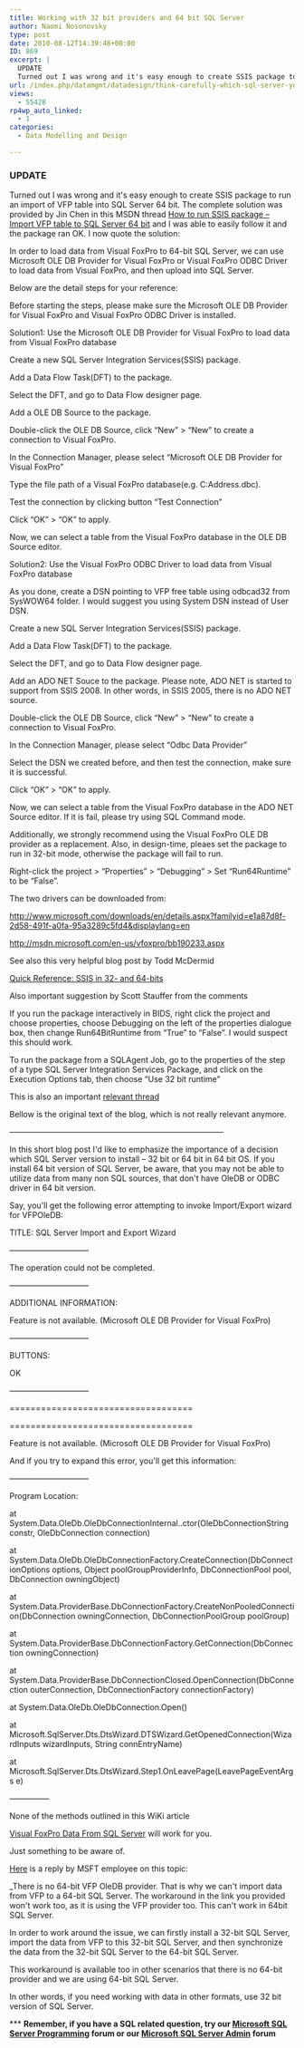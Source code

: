 ```yaml
---
title: Working with 32 bit providers and 64 bit SQL Server
author: Naomi Nosonovsky
type: post
date: 2010-08-12T14:39:48+00:00
ID: 869
excerpt: |
  UPDATE
  Turned out I was wrong and it's easy enough to create SSIS package to run an import of VFP table into SQL Server 64 bit. The complete solution was provided by Jin Chen in this MSDN thread How to run SSIS package - Import VFP table to SQL Server&hellip;
url: /index.php/datamgmt/datadesign/think-carefully-which-sql-server-you-wan/
views:
  - 55428
rp4wp_auto_linked:
  - 1
categories:
  - Data Modelling and Design

---
```

### <span class="MT_red">UPDATE</span>

Turned out I was wrong and it's easy enough to create SSIS package to run an import of VFP table into SQL Server 64 bit. The complete solution was provided by Jin Chen in this MSDN thread [How to run SSIS package &#8211; Import VFP table to SQL Server 64 bit][1] and I was able to easily follow it and the package ran OK. I now quote the solution:

In order to load data from Visual FoxPro to 64-bit SQL Server, we can use Microsoft OLE DB Provider for Visual FoxPro or Visual FoxPro ODBC Driver to load data from Visual FoxPro, and then upload into SQL Server.

Below are the detail steps for your reference:
  
Before starting the steps, please make sure the Microsoft OLE DB Provider for Visual FoxPro and Visual FoxPro ODBC Driver is installed.
  
Solution1: Use the Microsoft OLE DB Provider for Visual FoxPro to load data from Visual FoxPro database

Create a new SQL Server Integration Services(SSIS) package.
  
Add a Data Flow Task(DFT) to the package.
  
Select the DFT, and go to Data Flow designer page.
  
Add a OLE DB Source to the package.
  
Double-click the OLE DB Source, click “New” > “New” to create a connection to Visual FoxPro.
  
In the Connection Manager, please select “Microsoft OLE DB Provider for Visual FoxPro”
  
Type the file path of a Visual FoxPro database(e.g. C:Address.dbc).
  
Test the connection by clicking button “Test Connection”
  
Click “OK” > “OK” to apply.
  
Now, we can select a table from the Visual FoxPro database in the OLE DB Source editor.
  
Solution2: Use the Visual FoxPro ODBC Driver to load data from Visual FoxPro database

As you done, create a DSN pointing to VFP free table using odbcad32 from SysWOW64 folder. I would suggest you using System DSN instead of User DSN.
  
Create a new SQL Server Integration Services(SSIS) package.
  
Add a Data Flow Task(DFT) to the package.
  
Select the DFT, and go to Data Flow designer page.
  
Add an ADO NET Souce to the package. Please note, ADO NET is started to support from SSIS 2008. In other words, in SSIS 2005, there is no ADO NET source.
  
Double-click the OLE DB Source, click “New” > “New” to create a connection to Visual FoxPro.
  
In the Connection Manager, please select “Odbc Data Provider”
  
Select the DSN we created before, and then test the connection, make sure it is successful.
  
Click “OK” > “OK” to apply.
  
Now, we can select a table from the Visual FoxPro database in the ADO NET Source editor. If it is fail, please try using SQL Command mode.
  
Additionally, we strongly recommend using the Visual FoxPro OLE DB provider as a replacement. Also, in design-time, pleaes set the package to run in 32-bit mode, otherwise the package will fail to run.
  
Right-click the project > “Properties” > “Debugging” > Set “Run64Runtime” to be “False”.

The two drivers can be downloaded from:
  
http://www.microsoft.com/downloads/en/details.aspx?familyid=e1a87d8f-2d58-491f-a0fa-95a3289c5fd4&displaylang=en
  
http://msdn.microsoft.com/en-us/vfoxpro/bb190233.aspx

See also this very helpful blog post by Todd McDermid
  
[Quick Reference: SSIS in 32- and 64-bits][2]

Also important suggestion by Scott Stauffer from the comments
  
If you run the package interactively in BIDS, right click the project and choose properties, choose Debugging on the left of the properties dialogue box, then change Run64BitRuntime from “True” to “False”. I would suspect this should work. 

To run the package from a SQLAgent Job, go to the properties of the step of a type SQL Server Integration Services Package, and click on the Execution Options tab, then choose “Use 32 bit runtime”

This is also an important [relevant thread][3] 

Bellow is the original text of the blog, which is not really relevant anymore.
  
&#8212;&#8212;&#8212;&#8212;&#8212;&#8212;&#8212;&#8212;&#8212;&#8212;&#8212;&#8212;&#8212;&#8212;&#8212;&#8212;&#8212;&#8212;&#8212;&#8212;&#8212;&#8212;&#8212;&#8212;&#8212;&#8212;&#8212;
  
In this short blog post I'd like to emphasize the importance of a decision which SQL Server version to install &#8211; 32 bit or 64 bit in 64 bit OS. If you install 64 bit version of SQL Server, be aware, that you may not be able to utilize data from many non SQL sources, that don't have OleDB or ODBC driver in 64 bit version.

Say, you'll get the following error attempting to invoke Import/Export wizard for VFPOleDB:

TITLE: SQL Server Import and Export Wizard
  
&#8212;&#8212;&#8212;&#8212;&#8212;&#8212;&#8212;&#8212;&#8212;&#8212;

The operation could not be completed.

&#8212;&#8212;&#8212;&#8212;&#8212;&#8212;&#8212;&#8212;&#8212;&#8212;
  
ADDITIONAL INFORMATION:

Feature is not available. (Microsoft OLE DB Provider for Visual FoxPro)

&#8212;&#8212;&#8212;&#8212;&#8212;&#8212;&#8212;&#8212;&#8212;&#8212;
  
BUTTONS:

OK
  
&#8212;&#8212;&#8212;&#8212;&#8212;&#8212;&#8212;&#8212;&#8212;&#8212;

===================================

===================================

Feature is not available. (Microsoft OLE DB Provider for Visual FoxPro)

And if you try to expand this error, you'll get this information:
  
&#8212;&#8212;&#8212;&#8212;&#8212;&#8212;&#8212;&#8212;&#8212;&#8212;
  
Program Location:

at System.Data.OleDb.OleDbConnectionInternal..ctor(OleDbConnectionString constr, OleDbConnection connection)
  
at System.Data.OleDb.OleDbConnectionFactory.CreateConnection(DbConnectionOptions options, Object poolGroupProviderInfo, DbConnectionPool pool, DbConnection owningObject)
  
at System.Data.ProviderBase.DbConnectionFactory.CreateNonPooledConnection(DbConnection owningConnection, DbConnectionPoolGroup poolGroup)
  
at System.Data.ProviderBase.DbConnectionFactory.GetConnection(DbConnection owningConnection)
  
at System.Data.ProviderBase.DbConnectionClosed.OpenConnection(DbConnection outerConnection, DbConnectionFactory connectionFactory)
  
at System.Data.OleDb.OleDbConnection.Open()
  
at Microsoft.SqlServer.Dts.DtsWizard.DTSWizard.GetOpenedConnection(WizardInputs wizardInputs, String connEntryName)
  
at Microsoft.SqlServer.Dts.DtsWizard.Step1.OnLeavePage(LeavePageEventArgs e)

&#8212;&#8212;&#8212;&#8212;&#8212;
  
None of the methods outlined in this WiKi article
  
[Visual FoxPro Data From SQL Server][4] will work for you.

Just something to be aware of.

[Here][5] is a reply by MSFT employee on this topic:
  
_There is no 64-bit VFP OleDB provider. That is why we can't import data from VFP to a 64-bit SQL Server. The workaround in the link you provided won't work too, as it is using the VFP provider too. This can't work in 64bit SQL Server.</p> 

In order to work around the issue, we can firstly install a 32-bit SQL Server, import the data from VFP to this 32-bit SQL Server, and then synchronize the data from the 32-bit SQL Server to the 64-bit SQL Server.
  
This workaround is available too in other scenarios that there is no 64-bit provider and we are using 64-bit SQL Server.</i>

In other words, if you need working with data in other formats, use 32 bit version of SQL Server.

\*** **Remember, if you have a SQL related question, try our [Microsoft SQL Server Programming][6] forum or our [Microsoft SQL Server Admin][7] forum**<ins></ins>

 [1]: http://social.msdn.microsoft.com/Forums/en-US/sqlintegrationservices/thread/c32c0820-0e2d-4461-820a-530541c769c6
 [2]: http://toddmcdermid.blogspot.com/2009/10/quick-reference-ssis-in-32-and-64-bits.html
 [3]: http://social.msdn.microsoft.com/Forums/en-US/transactsql/thread/d730190c-47e6-4c00-91c0-3e95af0fdc5e
 [4]: http://fox.wikis.com/wc.dll?Wiki~VisualFoxProDataFromSQLServer
 [5]: http://social.msdn.microsoft.com/Forums/en-US/sqltools/thread/ad87945a-b47f-4ec5-941a-d2ec7b02be59
 [6]: http://forum.ltd.local/viewforum.php?f=17
 [7]: http://forum.ltd.local/viewforum.php?f=22